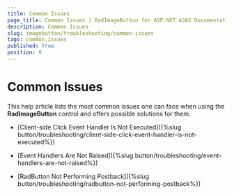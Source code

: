 ```yaml
---
title: Common Issues
page_title: Common Issues | RadImageButton for ASP.NET AJAX Documentation
description: Common Issues
slug: imagebutton/troubleshooting/common-issues
tags: common,issues
published: True
position: 0
---
```


# Common Issues

This help article lists the most common issues one can face when using the **RadImageButton** control and offers possible solutions for them.

* [Client-side Click Event Handler Is Not Executed]({%slug button/troubleshooting/client-side-click-event-handler-is-not-executed%})

* [Event Handlers Are Not Raised]({%slug button/troubleshooting/event-handlers-are-not-raised%})

* [RadButton Not Performing Postback]({%slug button/troubleshooting/radbutton-not-performing-postback%})

